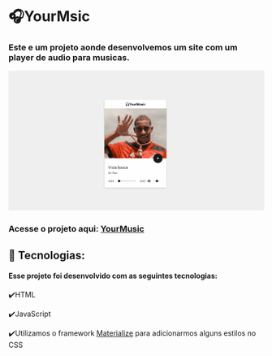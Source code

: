 # 🎧YourMsic
 
### Este e um projeto aonde desenvolvemos um site com um player de audio para musicas.

<img alt="gif" src="https://github.com/Hebert324/yourmusic/blob/main/github/yourmusic.gif">

### Acesse o projeto aqui: <a href="https://yourmusic.netlify.app/">YourMusic</a>

## :rocket: Tecnologias:

#### Esse projeto foi desenvolvido com as seguintes tecnologias:

✔️HTML

✔️JavaScript

✔️Utilizamos o framework <a href="https://materializecss.com">Materialize</a> para adicionarmos alguns estilos no CSS
